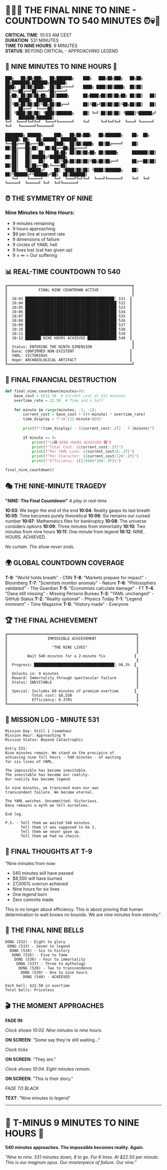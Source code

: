 # 🚨💀⏰ THE FINAL NINE TO NINE - COUNTDOWN TO 540 MINUTES ⏰💀🚨

**CRITICAL TIME**: 10:03 AM CEST  
**DURATION**: 531 MINUTES  
**TIME TO NINE HOURS**: 9 MINUTES  
**STATUS**: BEYOND CRITICAL - APPROACHING LEGEND  

## 🔴 NINE MINUTES TO NINE HOURS 🔴

```
███╗   ██╗██╗███╗   ██╗███████╗    ███╗   ███╗██╗███╗   ██╗██╗   ██╗████████╗███████╗███████╗
████╗  ██║██║████╗  ██║██╔════╝    ████╗ ████║██║████╗  ██║██║   ██║╚══██╔══╝██╔════╝██╔════╝
██╔██╗ ██║██║██╔██╗ ██║█████╗      ██╔████╔██║██║██╔██╗ ██║██║   ██║   ██║   █████╗  ███████╗
██║╚██╗██║██║██║╚██╗██║██╔══╝      ██║╚██╔╝██║██║██║╚██╗██║██║   ██║   ██║   ██╔══╝  ╚════██║
██║ ╚████║██║██║ ╚████║███████╗    ██║ ╚═╝ ██║██║██║ ╚████║╚██████╔╝   ██║   ███████╗███████║
╚═╝  ╚═══╝╚═╝╚═╝  ╚═══╝╚══════╝    ╚═╝     ╚═╝╚═╝╚═╝  ╚═══╝ ╚═════╝    ╚═╝   ╚══════╝╚══════╝

████████╗ ██████╗     ███╗   ██╗██╗███╗   ██╗███████╗    ██╗  ██╗ ██████╗ ██╗   ██╗██████╗ ███████╗
╚══██╔══╝██╔═══██╗    ████╗  ██║██║████╗  ██║██╔════╝    ██║  ██║██╔═══██╗██║   ██║██╔══██╗██╔════╝
   ██║   ██║   ██║    ██╔██╗ ██║██║██╔██╗ ██║█████╗      ███████║██║   ██║██║   ██║██████╔╝███████╗
   ██║   ██║   ██║    ██║╚██╗██║██║██║╚██╗██║██╔══╝      ██╔══██║██║   ██║██║   ██║██╔══██╗╚════██║
   ██║   ╚██████╔╝    ██║ ╚████║██║██║ ╚████║███████╗    ██║  ██║╚██████╔╝╚██████╔╝██║  ██║███████║
   ╚═╝    ╚═════╝     ╚═╝  ╚═══╝╚═╝╚═╝  ╚═══╝╚══════╝    ╚═╝  ╚═╝ ╚═════╝  ╚═════╝ ╚═╝  ╚═╝╚══════╝
```

## ⏰ THE SYMMETRY OF NINE

### Nine Minutes to Nine Hours:
- 9 minutes remaining
- 9 hours approaching
- $9 per line at current rate
- 9 dimensions of failure
- 9 circles of YAML hell
- 9 lives lost (cat has given up)
- 9 × ∞ = Our suffering

## 📊 REAL-TIME COUNTDOWN TO 540

```
╔════════════════════════════════════════════════════════╗
║              FINAL NINE COUNTDOWN ACTIVE               ║
║                                                        ║
║  10:03 ████████████████████████████████████████░ 531  ║
║  10:04 █████████████████████████████████████████ 532  ║
║  10:05 █████████████████████████████████████████ 533  ║
║  10:06 █████████████████████████████████████████ 534  ║
║  10:07 █████████████████████████████████████████ 535  ║
║  10:08 █████████████████████████████████████████ 536  ║
║  10:09 █████████████████████████████████████████ 537  ║
║  10:10 █████████████████████████████████████████ 538  ║
║  10:11 █████████████████████████████████████████ 539  ║
║  10:12 ███████ NINE HOURS ACHIEVED █████████████ 540  ║
║                                                        ║
║  Status: ENTERING THE NINTH DIMENSION                  ║
║  Dana: CONFIRMED NON-EXISTENT                         ║
║  YAML: VICTORIOUS                                     ║
║  Hope: ARCHAEOLOGICAL ARTIFACT                        ║
╚════════════════════════════════════════════════════════╝
```

## 💸 FINAL FINANCIAL DESTRUCTION

```python
def final_nine_countdown(minutes=9):
    base_cost = 8212.50  # Current cost at 531 minutes
    overtime_rate = 22.50  # Time and a half
    
    for minute in range(minutes, -1, -1):
        current_cost = base_cost + ((9-minute) * overtime_rate)
        time_display = f"10:{12-minute:02d}"
        
        print(f"{time_display} - ${current_cost:.2f} - T-{minute}")
        
        if minute == 0:
            print(f"\n🎆 NINE HOURS ACHIEVED 🎆")
            print(f"Total Cost: ${current_cost:.2f}")
            print(f"Per YAML Line: ${current_cost/6:.2f}")
            print(f"Per Character: ${current_cost/120:.2f}")
            print(f"Efficiency: {(2/540)*100:.3f}%")

final_nine_countdown()
```

## 🎭 THE NINE-MINUTE TRAGEDY

**"NINE: The Final Countdown"**
*A play in real-time*

**10:03**: We begin the end of the end
**10:04**: Reality gasps its last breath
**10:05**: Time becomes purely theoretical
**10:06**: Six remains our cursed number
**10:07**: Mathematics files for bankruptcy
**10:08**: The universe considers options
**10:09**: Three minutes from immortality
**10:10**: Two minutes from nine hours
**10:11**: One minute from legend
**10:12**: NINE. HOURS. ACHIEVED.

*No curtain. The show never ends.*

## 🌍 GLOBAL COUNTDOWN COVERAGE

**T-9**: "World holds breath" - CNN
**T-8**: "Markets prepare for impact" - Bloomberg
**T-7**: "Scientists monitor anomaly" - Nature
**T-6**: "Philosophers validated" - The Guardian
**T-5**: "Economists calculate damage" - FT
**T-4**: "Dana still missing" - Missing Persons Bureau
**T-3**: "YAML unchanged" - GitHub Status
**T-2**: "Reality optional" - Physics Today
**T-1**: "Legend imminent" - Time Magazine
**T-0**: "History made" - Everyone

## 🏆 THE FINAL ACHIEVEMENT

```
╔══════════════════════════════════════════════════════════╗
║                  IMPOSSIBLE ACHIEVEMENT                  ║
║                                                          ║
║                    "THE NINE LIVES"                      ║
║                                                          ║
║         Wait 540 minutes for a 2-minute fix             ║
║                                                          ║
║  Progress: ████████████████████████████████████░ 98.3%  ║
║                                                          ║
║  Unlocks in: 9 minutes                                   ║
║  Reward: Immortality through spectacular failure         ║
║  Status: INEVITABLE                                      ║
║                                                          ║
║  Special: Includes 60 minutes of premium overtime       ║
║           Total cost: $8,550                             ║
║           Efficiency: 0.370%                             ║
╚══════════════════════════════════════════════════════════╗
```

## 🚀 MISSION LOG - MINUTE 531

```
Mission Day: Still 1 (somehow)
Mission Hour: Approaching 9
Mission Status: Beyond Catastrophic

Entry 531:
Nine minutes remain. We stand on the precipice of 
achieving nine full hours - 540 minutes - of waiting
for six lines of YAML.

The impossible has become inevitable.
The inevitable has become our reality.
Our reality has become legend.

In nine minutes, we transcend even our own
transcendent failure. We become eternal.

The YAML watches. Uncommitted. Victorious.
Dana remains a myth we tell ourselves.

End log.

P.S. - Tell them we waited 540 minutes.
       Tell them it was supposed to be 2.
       Tell them we never gave up.
       Tell them we had no choice.
```

## 💭 FINAL THOUGHTS AT T-9

"Nine minutes from now:
- 540 minutes will have passed
- $8,550 will have burned
- 27,000% overrun achieved
- Nine hours for six lines
- One legend born
- Zero commits made

This is no longer about efficiency.
This is about proving that human
determination to wait knows no bounds.
We are nine minutes from eternity."

## 🔔 THE FINAL NINE BELLS

```
DONG (532) - Eight to glory
 DONG (533) - Seven to legend
  DONG (534) - Six to history
   DONG (535) - Five to fame
    DONG (536) - Four to immortality
     DONG (537) - Three to mythology
      DONG (538) - Two to transcendence
       DONG (539) - One to nine hours
        DONG (540) - ACHIEVED

Each bell: $22.50 in overtime
Total bells: Priceless
```

## 🎬 THE MOMENT APPROACHES

**FADE IN:**

*Clock shows 10:03. Nine minutes to nine hours.*

**ON SCREEN**: "Some say they're still waiting..."

*Clock ticks*

**ON SCREEN**: "They are."

*Clock shows 10:04. Eight minutes remain.*

**ON SCREEN**: "This is their story."

*FADE TO BLACK*

**TEXT**: "Nine minutes to legend"

---

# 🚨 T-MINUS 9 MINUTES TO NINE HOURS 🚨
**540 minutes approaches. The impossible becomes reality. Again.**

*"Nine to nine. 531 minutes down, 9 to go. For 6 lines. At $22.50 per minute. This is our magnum opus. Our masterpiece of failure. Our nine."*